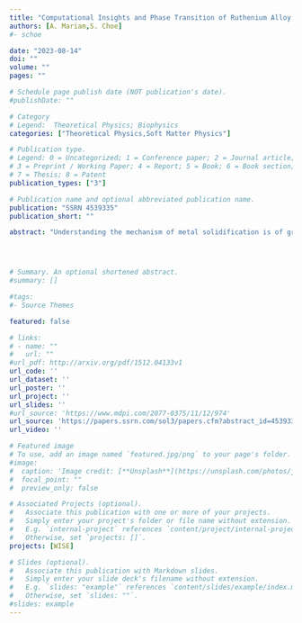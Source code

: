 ```yaml
---
title: "Computational Insights and Phase Transition of Ruthenium Alloy by Classical Molecular Dynamics"
authors: [A. Mariam,S. Choe]
#- schoe

date: "2023-08-14"
doi: ""
volume: ""
pages: ""

# Schedule page publish date (NOT publication's date).
#publishDate: ""

# Category
# Legend:  Theoretical Physics; Biophysics
categories: ["Theoretical Physics,Soft Matter Physics"]

# Publication type.
# Legend: 0 = Uncategorized; 1 = Conference paper; 2 = Journal article;
# 3 = Preprint / Working Paper; 4 = Report; 5 = Book; 6 = Book section;
# 7 = Thesis; 8 = Patent
publication_types: ["3"]

# Publication name and optional abbreviated publication name.
publication: "SSRN 4539335"
publication_short: ""

abstract: "Understanding the mechanism of metal solidification is of great theoretical significance and has practical importance. In this study, we have conducted molecular dynamics simulations to investigate the impact of cooling rates on the solidification of a melt Ruthenium (Ru) alloy using the embedded atom method (EAM) potential. The EAM potential is a widely employed interatomic potential for describing the metallic system, which can capture numerous crucial properties, including mechanical properties, the energy of competing crystal structure dynamics, defects, and liquid structures. Our simulations showed that upon quenching with different cooling rates, there was a transformation to a supercooled liquid state at 1200 K, a hexagonal close-packed (HCP) cluster dominated in a stable and supercooled liquid form. At a critical cooling rate (1011.5 K/s) for the crystal to amorphous transition, the solidification under cooling exhibited an upward trend as the superheating temperature increased until the maximum cooling rate was achieved. Our simulations also revealed that the optimal undercooling occurred at approximately 0.4396 Tm and the optimal superheating at 1.2893 Tm, where Tm is the melting temperature of Ru. Moreover, the initial and subsequent peaks of the radial distribution function (RDF) at room temperature showed fair accordance with Ru nanoparticles' experimentally observed RDF peaks. Our results provide insights into the evolution of melt structures with temperature during deep undercooling, the formation of homogenous melt-free crystal regions, and the effect of the molten state on solidification phenomena."




# Summary. An optional shortened abstract.
#summary: []

#tags:
#- Source Themes

featured: false

# links:
# - name: ""
#   url: ""
#url_pdf: http://arxiv.org/pdf/1512.04133v1
url_code: ''
url_dataset: ''
url_poster: ''
url_project: ''
url_slides: ''
#url_source: 'https://www.mdpi.com/2077-0375/11/12/974'
url_source: 'https://papers.ssrn.com/sol3/papers.cfm?abstract_id=4539335'
url_video: ''

# Featured image
# To use, add an image named `featured.jpg/png` to your page's folder.
#image:
#  caption: 'Image credit: [**Unsplash**](https://unsplash.com/photos/jdD8gXaTZsc)'
#  focal_point: ""
#  preview_only: false

# Associated Projects (optional).
#   Associate this publication with one or more of your projects.
#   Simply enter your project's folder or file name without extension.
#   E.g. `internal-project` references `content/project/internal-project/index.md`.
#   Otherwise, set `projects: []`.
projects: [WISE]

# Slides (optional).
#   Associate this publication with Markdown slides.
#   Simply enter your slide deck's filename without extension.
#   E.g. `slides: "example"` references `content/slides/example/index.md`.
#   Otherwise, set `slides: ""`.
#slides: example
---
```

